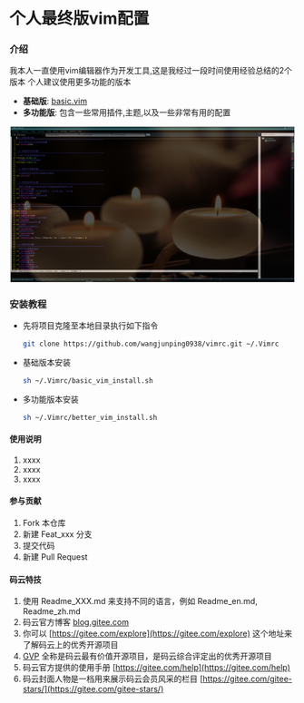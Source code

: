 个人最终版vim配置
===


### 介绍

我本人一直使用vim编辑器作为开发工具,这是我经过一段时间使用经验总结的2个版本
个人建议使用更多功能的版本

- **基础版**: [basic.vim](/vimrcs/basic.vim)
- **多功能版**: 包含一些常用插件,主题,以及一些非常有用的配置

![VIM](/pictures/basic-vim.png)


### 安装教程

- 先将项目克隆至本地目录执行如下指令
    ```Bash
    git clone https://github.com/wangjunping0938/vimrc.git ~/.Vimrc
    ```
- 基础版本安装
    ```Bash
    sh ~/.Vimrc/basic_vim_install.sh
    ```

- 多功能版本安装
    ```Bash
    sh ~/.Vimrc/better_vim_install.sh
    ```

#### 使用说明

1. xxxx
2. xxxx
3. xxxx

#### 参与贡献

1. Fork 本仓库
2. 新建 Feat_xxx 分支
3. 提交代码
4. 新建 Pull Request


#### 码云特技

1. 使用 Readme\_XXX.md 来支持不同的语言，例如 Readme\_en.md, Readme\_zh.md
2. 码云官方博客 [blog.gitee.com](https://blog.gitee.com)
3. 你可以 [https://gitee.com/explore](https://gitee.com/explore) 这个地址来了解码云上的优秀开源项目
4. [GVP](https://gitee.com/gvp) 全称是码云最有价值开源项目，是码云综合评定出的优秀开源项目
5. 码云官方提供的使用手册 [https://gitee.com/help](https://gitee.com/help)
6. 码云封面人物是一档用来展示码云会员风采的栏目 [https://gitee.com/gitee-stars/](https://gitee.com/gitee-stars/)
